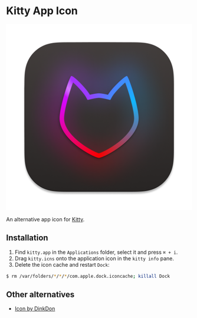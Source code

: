 # Kitty App Icon 

![](./icon_512x512@2x.png)

An alternative app icon for [Kitty](https://sw.kovidgoyal.net/kitty/).

## Installation

1. Find `kitty.app` in the `Applications` folder, select it and press `⌘ + i`.
2. Drag `kitty.icns` onto the application icon in the `kitty info` pane.
3. Delete the icon cache and restart `Dock`:

```bash
$ rm /var/folders/*/*/*/com.apple.dock.iconcache; killall Dock
```

## Other alternatives

* [Icon by DinkDon](https://github.com/DinkDonk/kitty-icon)
